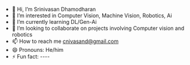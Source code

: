 - 👋 Hi, I’m Srinivasan Dhamodharan
- 👀 I’m interested in Computer Vision, Machine Vision, Robotics, Ai
- 🌱 I’m currently learning  DL/Gen-Ai
- 💞️ I’m looking to collaborate on projects involving Computer vision and robotics
- 📫 How to reach me cnivasand@gmail.com
- 😄 Pronouns: He/him
- ⚡ Fun fact: ----

<!---
cni7/cni7 is a ✨ special ✨ repository because its `README.md` (this file) appears on your GitHub profile.
You can click the Preview link to take a look at your changes.
--->
